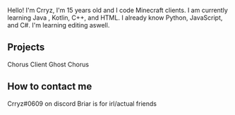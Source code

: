 Hello! I'm Crryz, I'm 15 years old and I code
Minecraft clients. I am currently learning Java
, Kotlin, C++, and HTML. I already know Python,
JavaScript, and C#. I'm learning editing aswell.

Projects
--------
Chorus Client
Ghost Chorus

How to contact me
-----------------
Crryz#0609 on discord
Briar is for irl/actual friends
